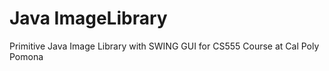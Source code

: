 # Java ImageLibrary
Primitive Java Image Library with SWING GUI for CS555 Course at Cal Poly Pomona
